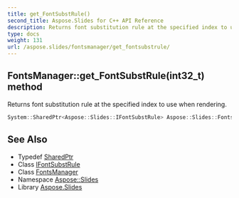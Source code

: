 ```yaml
---
title: get_FontSubstRule()
second_title: Aspose.Slides for C++ API Reference
description: Returns font substitution rule at the specified index to use when rendering.
type: docs
weight: 131
url: /aspose.slides/fontsmanager/get_fontsubstrule/
---
```

## FontsManager::get_FontSubstRule(int32_t) method


Returns font substitution rule at the specified index to use when rendering.

```cpp
System::SharedPtr<Aspose::Slides::IFontSubstRule> Aspose::Slides::FontsManager::get_FontSubstRule(int32_t index) override
```

## See Also

* Typedef [SharedPtr](../../../system/sharedptr/)
* Class [IFontSubstRule](../../ifontsubstrule/)
* Class [FontsManager](../)
* Namespace [Aspose::Slides](../../)
* Library [Aspose.Slides](../../../)